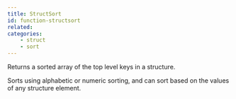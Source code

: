 ```yaml
---
title: StructSort
id: function-structsort
related:
categories:
    - struct
    - sort
---
```


Returns a sorted array of the top level keys in a structure.

Sorts using alphabetic or numeric sorting, and can sort based on the values of any structure element.
